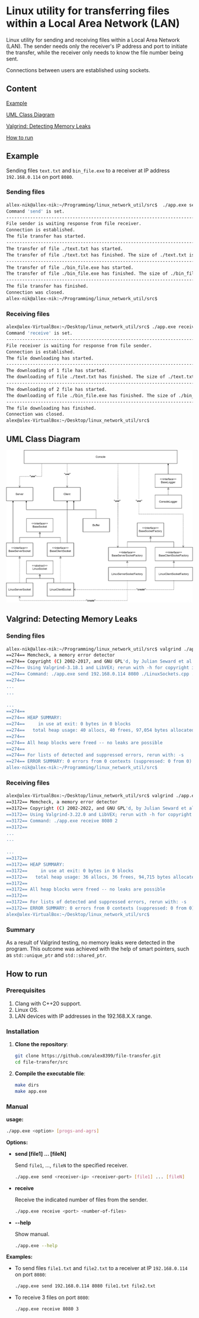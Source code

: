 # Linux utility for transferring files within a Local Area Network (LAN)

Linux utility for sending and receiving files within a Local Area Network (LAN). The sender needs only the receiver's IP address and port to initiate the transfer, while the receiver only needs to know the file number being sent.

Connections between users are established using sockets.

## Content

[Example](#example)

[UML Class Diagram](#uml-class-diagram)

[Valgrind: Detecting Memory Leaks](#valgrind-detecting-memory-leaks)

[How to run](#how-to-run)


## Example

Sending files `text.txt` and `bin_file.exe` to a receiver at IP address `192.168.0.114` on port `8080`.

### Sending files

```bash
allex-nik@allex-nik:~/Programming/linux_network_util/src$  ./app.exe send 192.168.0.114 8080 ./text.txt ./bin_file.exe
Command 'send' is set.
---------------------------------------------------------------------------
File sender is waiting response from file receiver.
Connection is established.
The file transfer has started.
---------------------------------------------------------------------------
The transfer of file ./text.txt has started.
The transfer of file ./text.txt has finished. The size of ./text.txt is 16342 bites.
---------------------------------------------------------------------------
The transfer of file ./bin_file.exe has started.
The transfer of file ./bin_file.exe has finished. The size of ./bin_file.exe is 82856 bites.
---------------------------------------------------------------------------
The file transfer has finished.
Connection was closed.
allex-nik@allex-nik:~/Programming/linux_network_util/src$ 
```


### Receiving files

```bash
alex@alex-VirtualBox:~/Desktop/linux_network_util/src$ ./app.exe receive 8080 2
Command 'receive' is set.
---------------------------------------------------------------------------
File receiver is waiting for response from file sender.
Connection is established.
The file downloading has started.
---------------------------------------------------------------------------
The downloading of 1 file has started.
The downloading of file ./text.txt has finished. The size of ./text.txt is 16342 bites.
---------------------------------------------------------------------------
The downloading of 2 file has started.
The downloading of file ./bin_file.exe has finished. The size of ./bin_file.exe is 82856 bites.
---------------------------------------------------------------------------
The file downloading has finished.
Connection was closed.
alex@alex-VirtualBox:~/Desktop/linux_network_util/src$
```


## UML Class Diagram
![images](/docs/diagram/UMLClassDiagram.drawio.svg)

## Valgrind: Detecting Memory Leaks

### Sending files

```bash
allex-nik@allex-nik:~/Programming/linux_network_util/src$ valgrind ./app.exe send 192.168.0.114 8080 ./LinuxSockets.cpp ./Console.o
==274== Memcheck, a memory error detector
==274== Copyright (C) 2002-2017, and GNU GPL'd, by Julian Seward et al.
==274== Using Valgrind-3.18.1 and LibVEX; rerun with -h for copyright info
==274== Command: ./app.exe send 192.168.0.114 8080 ./LinuxSockets.cpp ./Console.o
==274==
...
...

...
==274== 
==274== HEAP SUMMARY:
==274==     in use at exit: 0 bytes in 0 blocks
==274==   total heap usage: 40 allocs, 40 frees, 97,054 bytes allocated
==274==
==274== All heap blocks were freed -- no leaks are possible
==274==
==274== For lists of detected and suppressed errors, rerun with: -s
==274== ERROR SUMMARY: 0 errors from 0 contexts (suppressed: 0 from 0)
allex-nik@allex-nik:~/Programming/linux_network_util/src$ 
```

### Receiving files

```bash
alex@alex-VirtualBox:~/Desktop/linux_network_util/src$ valgrind ./app.exe receive 8080 2
==3172== Memcheck, a memory error detector
==3172== Copyright (C) 2002-2022, and GNU GPL'd, by Julian Seward et al.
==3172== Using Valgrind-3.22.0 and LibVEX; rerun with -h for copyright info
==3172== Command: ./app.exe receive 8080 2
==3172==
...
...

...
==3172== 
==3172== HEAP SUMMARY:
==3172==     in use at exit: 0 bytes in 0 blocks
==3172==   total heap usage: 36 allocs, 36 frees, 94,715 bytes allocated
==3172== 
==3172== All heap blocks were freed -- no leaks are possible
==3172== 
==3172== For lists of detected and suppressed errors, rerun with: -s
==3172== ERROR SUMMARY: 0 errors from 0 contexts (suppressed: 0 from 0)
alex@alex-VirtualBox:~/Desktop/linux_network_util/src$
```

### Summary
As a result of Valgrind testing, no memory leaks were detected in the program. This outcome was achieved with the help of smart pointers, such as ```std::unique_ptr``` and ```std::shared_ptr```.


## How to run

### Prerequisites
1. Clang with C++20 support.
2. Linux OS.
3. LAN devices with IP addresses in the 192.168.X.X range.


### Installation

1. **Clone the repository**:
    ```bash
    git clone https://github.com/alex8399/file-transfer.git
    cd file-transfer/src
    ```

2. **Compile the executable file**:
    ```bash
    make dirs
    make app.exe
    ```

### Manual

**usage:**

```bash
./app.exe <option> [progs-and-agrs]
```

**Options:**

- **send <receiver-ip> <receiver-port> [file1] ... [fileN]**

  Send `file1`, ..., `fileN` to the specified receiver.

  ```bash
  ./app.exe send <receiver-ip> <receiver-port> [file1] ... [fileN]
  ```

- **receive <port> <number-of-files>**

  Receive the indicated number of files from the sender.

  ```bash
  ./app.exe receive <port> <number-of-files>
  ```

- **--help**

  Show manual.

  ```bash
  ./app.exe --help
  ```

**Examples:**

- To send files `file1.txt` and `file2.txt` to a receiver at IP `192.168.0.114` on port `8080`:

  ```bash
  ./app.exe send 192.168.0.114 8080 file1.txt file2.txt
  ```

- To receive 3 files on port `8080`:

  ```bash
  ./app.exe receive 8080 3
  ```

